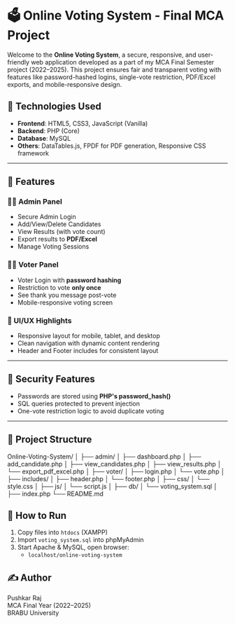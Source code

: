 # 🗳️ Online Voting System - Final MCA Project

Welcome to the **Online Voting System**, a secure, responsive, and user-friendly web application developed as a part of my MCA Final Semester project (2022–2025). This project ensures fair and transparent voting with features like password-hashed logins, single-vote restriction, PDF/Excel exports, and mobile-responsive design.

## 🔧 Technologies Used

- **Frontend**: HTML5, CSS3, JavaScript (Vanilla)
- **Backend**: PHP (Core)
- **Database**: MySQL
- **Others**: DataTables.js, FPDF for PDF generation, Responsive CSS framework

---

## 🚀 Features

### 👨‍💼 Admin Panel
- Secure Admin Login
- Add/View/Delete Candidates
- View Results (with vote count)
- Export results to **PDF/Excel**
- Manage Voting Sessions

### 🧑‍💻 Voter Panel
- Voter Login with **password hashing**
- Restriction to vote **only once**
- See thank you message post-vote
- Mobile-responsive voting screen

### 📱 UI/UX Highlights
- Responsive layout for mobile, tablet, and desktop
- Clean navigation with dynamic content rendering
- Header and Footer includes for consistent layout

---

## 🔐 Security Features

- Passwords are stored using **PHP's password_hash()**
- SQL queries protected to prevent injection
- One-vote restriction logic to avoid duplicate voting

---

## 📂 Project Structure
Online-Voting-System/
│
├── admin/
│ ├── dashboard.php
│ ├── add_candidate.php
│ ├── view_candidates.php
│ ├── view_results.php
│ └── export_pdf_excel.php
│
├── voter/
│ ├── login.php
│ └── vote.php
│
├── includes/
│ ├── header.php
│ └── footer.php
│
├── css/
│ └── style.css
│
├── js/
│ └── script.js
│
├── db/
│ └── voting_system.sql
│
├── index.php
└── README.md

## 📁 How to Run

1. Copy files into `htdocs` (XAMPP)
2. Import `voting_system.sql` into phpMyAdmin
3. Start Apache & MySQL, open browser:
   - `localhost/online-voting-system`
  
## ✍️ Author

Pushkar Raj  
MCA Final Year (2022–2025)  
BRABU University  
